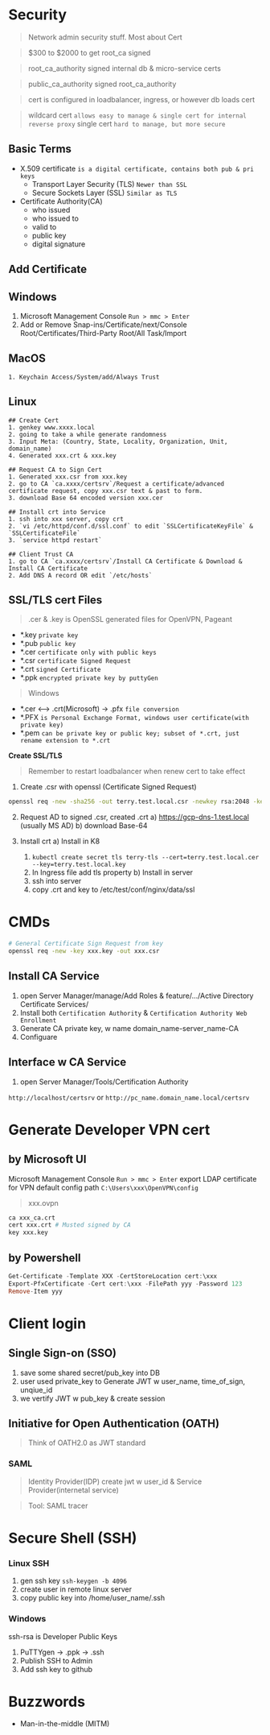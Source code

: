 # Security
> Network admin security stuff. Most about Cert

> $300 to $2000 to get root_ca signed

> root_ca_authority signed internal db & micro-service certs 

> public_ca_authority signed root_ca_authority

> cert is configured in loadbalancer, ingress, or however db loads cert

> wildcard cert `allows easy to manage & single cert for internal reverse proxy`
> single cert `hard to manage, but more secure`

## Basic Terms
- X.509 certificate `is a digital certificate, contains both pub & pri keys`
  - Transport Layer Security (TLS) `Newer than SSL`
  - Secure Sockets Layer (SSL) `Similar as TLS`
- Certificate Authority(CA)
  - who issued
  - who issued to
  - valid to
  - public key
  - digital signature


## Add Certificate
  ## Windows
   1. Microsoft Management Console `Run > mmc > Enter` 
   2. Add or Remove Snap-ins/Certificate/next/Console Root/Certificates/Third-Party Root/All Task/Import

  ## MacOS
    1. Keychain Access/System/add/Always Trust
  
  ## Linux
    ## Create Cert
    1. genkey www.xxxx.local
    2. going to take a while generate randomness
    3. Input Meta: (Country, State, Locality, Organization, Unit, domain_name)
    4. Generated xxx.crt & xxx.key

    ## Request CA to Sign Cert
    1. Generated xxx.csr from xxx.key
    2. go to CA `ca.xxxx/certsrv`/Request a certificate/advanced certificate request, copy xxx.csr text & past to form.
    3. download Base 64 encoded version xxx.cer

    ## Install crt into Service
    1. ssh into xxx server, copy crt
    2. `vi /etc/httpd/conf.d/ssl.conf` to edit `SSLCertificateKeyFile` & `SSLCertificateFile`
    3. `service httpd restart`

    ## Client Trust CA
    1. go to CA `ca.xxxx/certsrv`/Install CA Certificate & Download & Install CA Certificate
    2. Add DNS A record OR edit `/etc/hosts`

## SSL/TLS cert Files
> .cer & .key is OpenSSL generated files for OpenVPN, Pageant
- *.key `private key`
- *.pub `public key`
- *.cer `certificate only with public keys`
- *.csr `certificate Signed Request`
- *.crt `signed Certificate`
- *.ppk `encrypted private key by puttyGen`
  
> Windows
- *.cer <--> .crt(Microsoft) -> .pfx `file conversion`
- *.PFX `is Personal Exchange Format, windows user certificate(with private key)`
- *.pem `can be private key or public key; subset of *.crt, just rename extension to *.crt`


**Create SSL/TLS**
> Remember to restart loadbalancer when renew cert to take effect
1. Create .csr with openssl (Certificate Signed Request)

```bash
openssl req -new -sha256 -out terry.test.local.csr -newkey rsa:2048 -keyout "$1.key" -nodes -reqexts SAN - config <cat /some_ssl.cnf <(printf("[SAN]\nsubjectAltName=DNS:terry.test.local"))>> -out terry.test.local.csr
```

2. Request AD to signed .csr, created .crt
  a) https://gcp-dns-1.test.local (usually MS AD)
  b) download Base-64

3. Install crt
  a) Install in K8
    1. `kubectl create secret tls terry-tls --cert=terry.test.local.cer --key=terry.test.local.key`
    2. In Ingress file add tls property
  b) Install in server
    1. ssh into server
    2. copy .crt and key to /etc/test/conf/nginx/data/ssl


# CMDs
```bash
# General Certificate Sign Request from key
openssl req -new -key xxx.key -out xxx.csr
```

## Install CA Service
1. open Server Manager/manage/Add Roles & feature/.../Active Directory Certificate Services/
2. Install both `Certification Authority` & `Certification Authority Web Enrollment`
3. Generate CA private key, w name domain_name-server_name-CA
4. Configuare

## Interface w CA Service
1. open Server Manager/Tools/Certification Authority

`http://localhost/certsrv` or `http://pc_name.domain_name.local/certsrv`

# Generate Developer VPN cert
## by Microsoft UI
Microsoft Management Console `Run > mmc > Enter` export LDAP certificate for VPN
default config path `C:\Users\xxx\OpenVPN\config`
> xxx.ovpn
```bash
ca xxx_ca.crt
cert xxx.crt # Musted signed by CA
key xxx.key
```

## by Powershell
```powershell
Get-Certificate -Template XXX -CertStoreLocation cert:\xxx
Export-PfxCertificate -Cert cert:\xxx -FilePath yyy -Password 123
Remove-Item yyy
```

# Client login
## Single Sign-on (SSO)
1. save some shared secret/pub_key into DB
2. user used private_key to Generate JWT w user_name, time_of_sign, unqiue_id
3. we vertify JWT w pub_key & create session

## Initiative for Open Authentication (OATH)
> Think of OATH2.0 as JWT standard

### SAML
> Identity Provider(IDP) create jwt w user_id & Service Provider(internetal service)

> Tool: SAML tracer

# Secure Shell (SSH)
### Linux SSH
1. gen ssh key `ssh-keygen -b 4096`
2. create user in remote linux server
3. copy public key into /home/user_name/.ssh


### Windows
ssh-rsa is Developer Public Keys
1. PuTTYgen -> .ppk -> .ssh
2. Publish SSH to Admin
3. Add ssh key to github


# Buzzwords
- Man-in-the-middle (MITM)